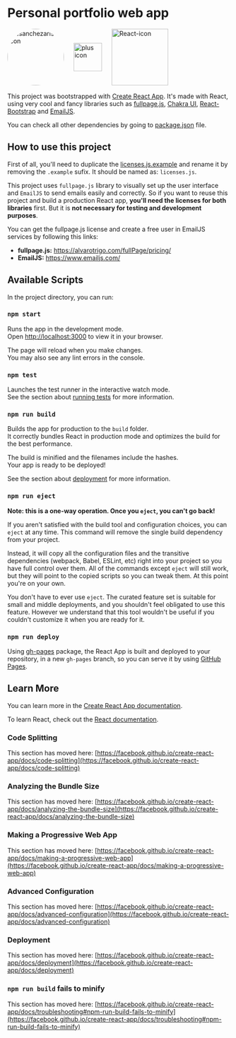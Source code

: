 # Personal portfolio web app

<div style="margin-bottom: 1rem">
  <img width="128" alt="csanchezarisa icon" src="https://gravatar.com/avatar/9fe92a893b3879a72ea0c451d504a3fb?s=128" style="border-radius: 50%; vertical-align: middle; inline-block"/>
  &emsp;
  <img width="64" alt="plus icon" src="https://cdn.iconscout.com/icon/free/png-256/plus-106-444919.png" style="vertical-align: middle; inline-block" />
  &emsp;
  <img width="128" alt="React-icon" src="https://upload.wikimedia.org/wikipedia/commons/thumb/a/a7/React-icon.svg/512px-React-icon.svg.png" style="vertical-align: middle; inline-block" />
</div>

This project was bootstrapped with [Create React App](https://github.com/facebook/create-react-app). 
It's made with React, using very cool and fancy libraries such as [fullpage.js](https://alvarotrigo.com/fullPage/), [Chakra UI](https://chakra-ui.com/), [React-Bootstrap](https://react-bootstrap.github.io/) and [EmailJS](https://www.emailjs.com/). 

You can check all other dependencies by going to [package.json](package.json) file.

## How to use this project

First of all, you'll need to duplicate the [licenses.js.example](src/config/licenses.js.example) and rename it by removing the `.example` sufix. It should be named as: `licenses.js`.

This project uses `fullpage.js` library to visually set up the user interface and `EmailJS` to send emails easily and correctly. So if you want to reuse this project and build a production React app, **you'll need the licenses for both libraries** first. But it is **not necessary for testing and development purposes**.

You can get the fullpage.js license and create a free user in EmailJS services by following this links:
- **fullpage.js:** https://alvarotrigo.com/fullPage/pricing/
- **EmailJS:** https://www.emailjs.com/

## Available Scripts

In the project directory, you can run:

### `npm start`

Runs the app in the development mode.\
Open [http://localhost:3000](http://localhost:3000) to view it in your browser.

The page will reload when you make changes.\
You may also see any lint errors in the console.

### `npm test`

Launches the test runner in the interactive watch mode.\
See the section about [running tests](https://facebook.github.io/create-react-app/docs/running-tests) for more information.

### `npm run build`

Builds the app for production to the `build` folder.\
It correctly bundles React in production mode and optimizes the build for the best performance.

The build is minified and the filenames include the hashes.\
Your app is ready to be deployed!

See the section about [deployment](https://facebook.github.io/create-react-app/docs/deployment) for more information.

### `npm run eject`

**Note: this is a one-way operation. Once you `eject`, you can't go back!**

If you aren't satisfied with the build tool and configuration choices, you can `eject` at any time. This command will remove the single build dependency from your project.

Instead, it will copy all the configuration files and the transitive dependencies (webpack, Babel, ESLint, etc) right into your project so you have full control over them. All of the commands except `eject` will still work, but they will point to the copied scripts so you can tweak them. At this point you're on your own.

You don't have to ever use `eject`. The curated feature set is suitable for small and middle deployments, and you shouldn't feel obligated to use this feature. However we understand that this tool wouldn't be useful if you couldn't customize it when you are ready for it.

### `npm run deploy`

Using [gh-pages](https://github.com/tschaub/gh-pages) package, the React App is built and deployed to your repository, in a new `gh-pages` branch, so you can serve it by using [GitHub Pages](https://pages.github.com/).

## Learn More

You can learn more in the [Create React App documentation](https://facebook.github.io/create-react-app/docs/getting-started).

To learn React, check out the [React documentation](https://reactjs.org/).

### Code Splitting

This section has moved here: [https://facebook.github.io/create-react-app/docs/code-splitting](https://facebook.github.io/create-react-app/docs/code-splitting)

### Analyzing the Bundle Size

This section has moved here: [https://facebook.github.io/create-react-app/docs/analyzing-the-bundle-size](https://facebook.github.io/create-react-app/docs/analyzing-the-bundle-size)

### Making a Progressive Web App

This section has moved here: [https://facebook.github.io/create-react-app/docs/making-a-progressive-web-app](https://facebook.github.io/create-react-app/docs/making-a-progressive-web-app)

### Advanced Configuration

This section has moved here: [https://facebook.github.io/create-react-app/docs/advanced-configuration](https://facebook.github.io/create-react-app/docs/advanced-configuration)

### Deployment

This section has moved here: [https://facebook.github.io/create-react-app/docs/deployment](https://facebook.github.io/create-react-app/docs/deployment)

### `npm run build` fails to minify

This section has moved here: [https://facebook.github.io/create-react-app/docs/troubleshooting#npm-run-build-fails-to-minify](https://facebook.github.io/create-react-app/docs/troubleshooting#npm-run-build-fails-to-minify)
